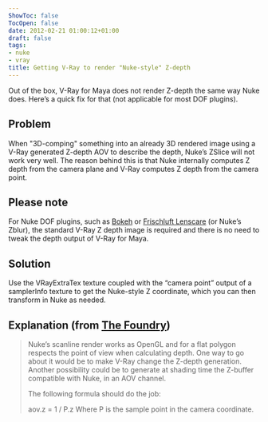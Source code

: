 ```yaml
---
ShowToc: false
TocOpen: false
date: 2012-02-21 01:00:12+01:00
draft: false
tags:
- nuke
- vray
title: Getting V-Ray to render "Nuke-style" Z-depth
---
```


Out of the box, V-Ray for Maya does not render Z-depth the same way Nuke does. Here’s a quick fix for that (not applicable for most DOF plugins).



## Problem

When "3D-comping" something into an already 3D rendered image using a V-Ray generated Z-depth AOV to describe the depth, Nuke’s ZSlice will not work very well. The reason behind this is that Nuke internally computes Z depth from the camera plane and V-Ray computes Z depth from the camera point.

## Please note

For Nuke DOF plugins, such as [Bokeh](http://www.peregrinelabs.com/) or [Frischluft Lenscare](http://www.frischluft.com/lenscare/) (or Nuke’s Zblur), the standard V-Ray Z depth image is required and there is no need to tweak the depth output of V-Ray for Maya.

## Solution

Use the VRayExtraTex texture coupled with the “camera point” output of a samplerInfo texture to get the Nuke-style Z coordinate, which you can then transform in Nuke as needed.

##  Explanation (from [The Foundry](http://www.thefoundry.co.uk/))

> Nuke’s scanline render works as OpenGL and for a flat polygon respects the point of view when calculating depth. One way to go about it would be to make V-Ray change the Z-depth generation. Another possibility could be to generate at shading time the Z-buffer compatible with Nuke, in an AOV channel.
>
> The following formula should do the job:
>
> aov.z = 1 / P.z
> Where P is the sample point in the camera coordinate.